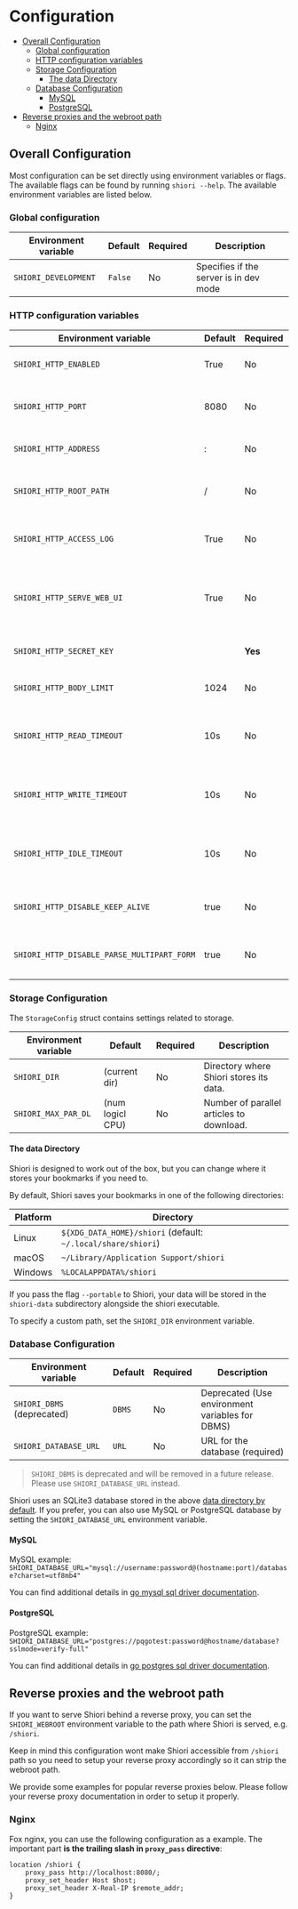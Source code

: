 # Configuration

<!-- TOC -->

- [Overall Configuration](#overall-configuration)
  - [Global configuration](#global-configuration)
  - [HTTP configuration variables](#http-configuration-variables)
  - [Storage Configuration](#storage-configuration)
    - [The data Directory](#the-data-directory)
  - [Database Configuration](#database-configuration)
    - [MySQL](#mysql)
    - [PostgreSQL](#postgresql)
- [Reverse proxies and the webroot path](#reverse-proxies-and-the-webroot-path)
  - [Nginx](#nginx)

<!-- /TOC -->

## Overall Configuration

Most configuration can be set directly using environment variables or flags. The available flags can be found by running `shiori --help`. The available environment variables are listed below.

### Global configuration

| Environment variable | Default | Required | Description                            |
| -------------------- | ------- | -------- | -------------------------------------- |
| `SHIORI_DEVELOPMENT` | `False` | No       | Specifies if the server is in dev mode |

### HTTP configuration variables

| Environment variable                       | Default | Required | Description                                           |
| ------------------------------------------ | ------- | -------- | ----------------------------------------------------- |
| `SHIORI_HTTP_ENABLED`                      | True    | No       | Enable HTTP service                                   |
| `SHIORI_HTTP_PORT`                         | 8080    | No       | Port number for the HTTP service                      |
| `SHIORI_HTTP_ADDRESS`                      | :       | No       | Address for the HTTP service                          |
| `SHIORI_HTTP_ROOT_PATH`                    | /       | No       | Root path for the HTTP service                        |
| `SHIORI_HTTP_ACCESS_LOG`                   | True    | No       | Logging accessibility for HTTP requests               |
| `SHIORI_HTTP_SERVE_WEB_UI`                 | True    | No       | Serving Web UI via HTTP. Disable serves only the API. |
| `SHIORI_HTTP_SECRET_KEY`                   |         | **Yes**  | Secret key for HTTP sessions.                         |
| `SHIORI_HTTP_BODY_LIMIT`                   | 1024    | No       | Limit for request body size                           |
| `SHIORI_HTTP_READ_TIMEOUT`                 | 10s     | No       | Maximum duration for reading the entire request       |
| `SHIORI_HTTP_WRITE_TIMEOUT`                | 10s     | No       | Maximum duration before timing out writes             |
| `SHIORI_HTTP_IDLE_TIMEOUT`                 | 10s     | No       | Maximum amount of time to wait for the next request   |
| `SHIORI_HTTP_DISABLE_KEEP_ALIVE`           | true    | No       | Disable HTTP keep-alive connections                   |
| `SHIORI_HTTP_DISABLE_PARSE_MULTIPART_FORM` | true    | No       | Disable pre-parsing of multipart form                 |

### Storage Configuration

The `StorageConfig` struct contains settings related to storage.

| Environment variable | Default           | Required | Description                              |
| -------------------- | ----------------- | -------- | ---------------------------------------- |
| `SHIORI_DIR`         | (current dir)     | No       | Directory where Shiori stores its data.  |
| `SHIORI_MAX_PAR_DL`  | (num logicl CPU)  | No       | Number of parallel articles to download. |

#### The data Directory

Shiori is designed to work out of the box, but you can change where it stores your bookmarks if you need to.

By default, Shiori saves your bookmarks in one of the following directories:

| Platform | Directory                                                    |
| -------- | ------------------------------------------------------------ |
| Linux    | `${XDG_DATA_HOME}/shiori` (default: `~/.local/share/shiori`) |
| macOS    | `~/Library/Application Support/shiori`                       |
| Windows  | `%LOCALAPPDATA%/shiori`                                      |

If you pass the flag `--portable` to Shiori, your data will be stored  in the `shiori-data` subdirectory alongside the shiori executable.

To specify a custom path, set the `SHIORI_DIR` environment variable.

### Database Configuration

| Environment variable       | Default | Required | Description                                     |
| -------------------------- | ------- | -------- | ----------------------------------------------- |
| `SHIORI_DBMS` (deprecated) | `DBMS`  | No       | Deprecated (Use environment variables for DBMS) |
| `SHIORI_DATABASE_URL`      | `URL`   | No       | URL for the database (required)                 |

> `SHIORI_DBMS` is deprecated and will be removed in a future release. Please use `SHIORI_DATABASE_URL` instead.

Shiori uses an SQLite3 database stored in the above [data directory by default](#storage-configuration). If you prefer, you can also use MySQL or PostgreSQL database by setting the `SHIORI_DATABASE_URL` environment variable.

#### MySQL

MySQL example: `SHIORI_DATABASE_URL="mysql://username:password@(hostname:port)/database?charset=utf8mb4"`

You can find additional details in [go mysql sql driver documentation](https://github.com/go-sql-driver/mysql#dsn-data-source-name).

#### PostgreSQL

PostgreSQL example: `SHIORI_DATABASE_URL="postgres://pqgotest:password@hostname/database?sslmode=verify-full"`

You can find additional details in [go postgres sql driver documentation](https://pkg.go.dev/github.com/lib/pq).

## Reverse proxies and the webroot path

If you want to serve Shiori behind a reverse proxy, you can set the `SHIORI_WEBROOT` environment variable to the path where Shiori is served, e.g. `/shiori`.

Keep in mind this configuration wont make Shiori accessible from `/shiori` path so you need to setup your reverse proxy accordingly so it can strip the webroot path.

We provide some examples for popular reverse proxies below. Please follow your reverse proxy documentation in order to setup it properly.

### Nginx

Fox nginx, you can use the following configuration as a example. The important part **is the trailing slash in `proxy_pass` directive**:

```nginx
location /shiori {
    proxy_pass http://localhost:8080/;
    proxy_set_header Host $host;
    proxy_set_header X-Real-IP $remote_addr;
}
```
